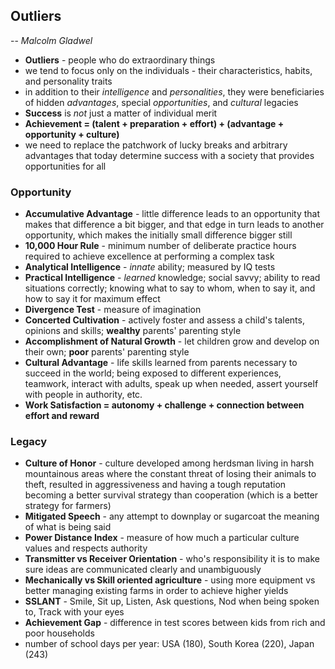 ## Outliers
-- *Malcolm Gladwel*


- **Outliers** - people who do extraordinary things
- we tend to focus only on the individuals -  their characteristics, habits, and personality traits
- in addition to their *intelligence* and *personalities*, they were beneficiaries of hidden *advantages*, special *opportunities*, and *cultural* legacies
- **Success** is *not* just a matter of individual merit
- **Achievement = (talent + preparation + effort) + (advantage + opportunity + culture)**
- we need to replace the patchwork of lucky breaks and arbitrary advantages that today determine success with a society that provides opportunities for all


### Opportunity
- **Accumulative Advantage** - little difference leads to an opportunity that makes that difference a bit bigger, and that edge in turn leads to another opportunity, which makes the initially small difference bigger still
- **10,000 Hour Rule** - minimum number of deliberate practice hours required to achieve excellence at performing a complex task
- **Analytical Intelligence** - *innate* ability; measured by IQ tests
- **Practical Intelligence** - *learned* knowledge; social savvy; ability to read situations correctly; knowing what to say to whom, when to say it, and how to say it for maximum effect
- **Divergence Test** - measure of imagination
- **Concerted Cultivation** - actively foster and assess a child's talents, opinions and skills; **wealthy** parents' parenting style
- **Accomplishment of Natural Growth** - let children grow and develop on their own; **poor** parents' parenting style
- **Cultural Advantage** - life skills learned from parents necessary to succeed in the world; being exposed to different experiences, teamwork, interact with adults, speak up when needed, assert yourself with people in authority, etc.
- **Work Satisfaction = autonomy + challenge + connection between effort and reward**


### Legacy
- **Culture of Honor** - culture developed among herdsman living in harsh mountainous areas where the constant threat of losing their animals to theft, resulted in aggressiveness and having a tough reputation becoming a better survival strategy than cooperation (which is a better strategy for farmers)
- **Mitigated Speech** - any attempt to downplay or sugarcoat the meaning of what is being said
- **Power Distance Index** - measure of how much a particular culture values and respects authority
- **Transmitter vs Receiver Orientation** - who's responsibility it is to make sure ideas are communicated clearly and unambiguously
- **Mechanically vs Skill oriented agriculture** - using more equipment vs better managing existing farms in order to achieve higher yields
- **SSLANT** - Smile, Sit up, Listen, Ask questions, Nod when being spoken to, Track with your eyes
- **Achievement Gap** - difference in test scores between kids from rich and poor households
- number of school days per year: USA (180), South Korea (220), Japan (243)
